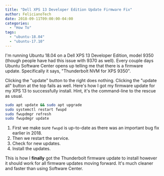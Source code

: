 ```yaml
---
title: "Dell XPS 13 Developer Edition Update Firmware Fix"
author: FelicianoTech
date: 2018-09-11T09:00:00-04:00
categories:
  - "How To"
tags:
  - "ubuntu-18.04"
  - "ubuntu-17.10"
---
```


I'm running Ubuntu 18.04 on a Dell XPS 13 Developer Edition, model 9350 (though people have had this issue with 9370 as well).
Every couple days Ubuntu Software Center opens up telling me that there is a firmware update.
Specifically it says, "Thunderbolt NVM for XPS 9350".

Clicking the "update" button to the right does nothing.
Clicking the "update all" button at the top fails as well.
Here's how I got my firmware update for my XPS 13 to successfully install.
Hint, it's the command-line to the rescue as usual.

<!--more-->

```bash
sudo apt update && sudo apt upgrade
sudo systemctl restart fwupd
sudo fwupdmgr refresh
sudo fwupdmgr update
```

1. First we make sure `fwupd` is up-to-date as there was an important bug fix earlier in 2018.
1. Then we restart the service.
1. Check for new updates.
1. Install the updates.

This is how I **finally** got the Thunderbolt firmware update to install however it should work for all firmware updates moving forward.
It's much cleaner and faster than using Software Center.

